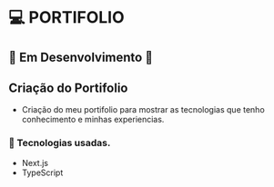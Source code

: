 # :computer: PORTIFOLIO

## :rotating_light: Em Desenvolvimento :rotating_light:

## Criação do Portifolio

  - Criação do meu portifolio para mostrar as tecnologias que tenho conhecimento e minhas experiencias.




### 🔧 Tecnologias usadas.

- Next.js
- TypeScript

  
```bash

```

